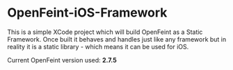 OpenFeint-iOS-Framework
=======================

This is a simple XCode project which will build OpenFeint as a Static Framework. Once built it behaves and handles just like any framework but in reality it is a static library - which means it can be used for iOS.

Current OpenFeint version used: __2.7.5__
